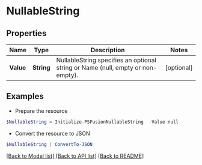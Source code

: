 # NullableString
## Properties

Name | Type | Description | Notes
------------ | ------------- | ------------- | -------------
**Value** | **String** | NullableString specifies an optional string or Name (null, empty or non-empty). | [optional] 

## Examples

- Prepare the resource
```powershell
$NullableString = Initialize-PSFusionNullableString  -Value null
```

- Convert the resource to JSON
```powershell
$NullableString | ConvertTo-JSON
```

[[Back to Model list]](../README.md#documentation-for-models) [[Back to API list]](../README.md#documentation-for-api-endpoints) [[Back to README]](../README.md)

